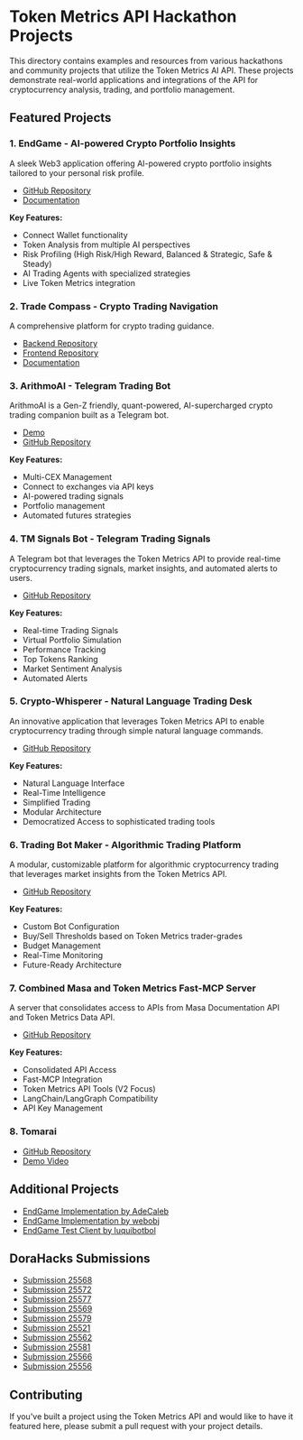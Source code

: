 # Token Metrics API Hackathon Projects

This directory contains examples and resources from various hackathons and community projects that utilize the Token Metrics AI API. These projects demonstrate real-world applications and integrations of the API for cryptocurrency analysis, trading, and portfolio management.

## Featured Projects

### 1. EndGame - AI-powered Crypto Portfolio Insights

A sleek Web3 application offering AI-powered crypto portfolio insights tailored to your personal risk profile.

- [GitHub Repository](https://github.com/web3devz/EndGame)
- [Documentation](https://docs.google.com/document/u/1/d/1s274VJ4PW6o_qMZ_SEwmZzUM0gFJutPjbfOOhtzUdrc/edit?tab=t.0)

**Key Features:**
- Connect Wallet functionality
- Token Analysis from multiple AI perspectives
- Risk Profiling (High Risk/High Reward, Balanced & Strategic, Safe & Steady)
- AI Trading Agents with specialized strategies
- Live Token Metrics integration

### 2. Trade Compass - Crypto Trading Navigation

A comprehensive platform for crypto trading guidance.

- [Backend Repository](https://github.com/TomToms55/trade_compass_be)
- [Frontend Repository](https://github.com/TomToms55/trade_compass_fe)
- [Documentation](https://app.capacities.io/home/6c64c359-d396-475b-a36d-10964323f812)

### 3. ArithmoAI - Telegram Trading Bot

ArithmoAI is a Gen-Z friendly, quant-powered, AI-supercharged crypto trading companion built as a Telegram bot.

- [Demo](https://dorahacks.io/buidl/25965)
- [GitHub Repository](https://github.com/adieliiot37/ArithmoAI-Endgame)

**Key Features:**
- Multi-CEX Management
- Connect to exchanges via API keys
- AI-powered trading signals
- Portfolio management
- Automated futures strategies

### 4. TM Signals Bot - Telegram Trading Signals

A Telegram bot that leverages the Token Metrics API to provide real-time cryptocurrency trading signals, market insights, and automated alerts to users.

- [GitHub Repository](https://github.com/AdeCaleb/tmai-api-endgame)

**Key Features:**
- Real-time Trading Signals
- Virtual Portfolio Simulation
- Performance Tracking
- Top Tokens Ranking
- Market Sentiment Analysis
- Automated Alerts

### 5. Crypto-Whisperer - Natural Language Trading Desk

An innovative application that leverages Token Metrics API to enable cryptocurrency trading through simple natural language commands.

- [GitHub Repository](https://github.com/webobj/tmai-api-Endgame)

**Key Features:**
- Natural Language Interface
- Real-Time Intelligence
- Simplified Trading
- Modular Architecture
- Democratized Access to sophisticated trading tools

### 6. Trading Bot Maker - Algorithmic Trading Platform

A modular, customizable platform for algorithmic cryptocurrency trading that leverages market insights from the Token Metrics API.

- [GitHub Repository](https://github.com/Pvayush/TradingBotMaker)

**Key Features:**
- Custom Bot Configuration
- Buy/Sell Thresholds based on Token Metrics trader-grades
- Budget Management
- Real-Time Monitoring
- Future-Ready Architecture

### 7. Combined Masa and Token Metrics Fast-MCP Server

A server that consolidates access to APIs from Masa Documentation API and Token Metrics Data API.

- [GitHub Repository](https://github.com/luquibotbol/endgame)

**Key Features:**
- Consolidated API Access
- Fast-MCP Integration
- Token Metrics API Tools (V2 Focus)
- LangChain/LangGraph Compatibility
- API Key Management

### 8. Tomarai

- [GitHub Repository](https://github.com/uzochukwuV/tomarai)
- [Demo Video](https://www.youtube.com/watch?v=sBr7Uog_s9I)

## Additional Projects

- [EndGame Implementation by AdeCaleb](https://github.com/AdeCaleb/tmai-api-endgame)
- [EndGame Implementation by webobj](https://github.com/webobj/tmai-api-Endgame)
- [EndGame Test Client by luquibotbol](https://github.com/luquibotbol/endgame/tree/testclient)

## DoraHacks Submissions

- [Submission 25568](https://dorahacks.io/buidl/25568)
- [Submission 25572](https://dorahacks.io/buidl/25572)
- [Submission 25577](https://dorahacks.io/buidl/25577)
- [Submission 25569](https://dorahacks.io/buidl/25569)
- [Submission 25579](https://dorahacks.io/buidl/25579)
- [Submission 25521](https://dorahacks.io/buidl/25521)
- [Submission 25562](https://dorahacks.io/buidl/25562)
- [Submission 25581](https://dorahacks.io/buidl/25581)
- [Submission 25566](https://dorahacks.io/buidl/25566)
- [Submission 25556](https://dorahacks.io/buidl/25556)

## Contributing

If you've built a project using the Token Metrics API and would like to have it featured here, please submit a pull request with your project details.

